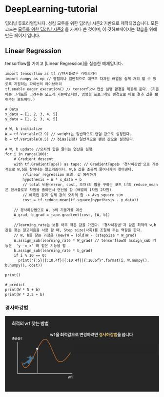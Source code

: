 # DeepLearning-tutorial
딥러닝 튜토리얼입니다. 성킴 모두를 위한 딥러닝 시즌2 기반으로 제작되었습니다.
모든 코드는 [모두를 위한 딥러닝 시즌2](https://github.com/deeplearningzerotoall/TensorFlow.git) 을 가져다 쓴 것이며, 
이 깃허브페이지는 학습을 위해 만든 페이지 입니다.

## Linear Regression
tensorflow를 가지고 \[Linear Regression\]을 실습한 예제입니다.

```
import tensorflow as tf //텐서플로우 라이브러리
import numpy as np // 행렬이나 일반적으로 대규모 다차원 배열을 쉽게 처리 할 수 있도록 지원하는 파이썬의 라이브러리
tf.enable_eager_execution() // tensorflow 연산 실행 환경을 제공해 준다. (기존에는 그래프를 그려주는 모드가 기본이였지만, 명령형 프로그래밍 환경으로 바로 결과 값을 보여주는 모드이다.)

# Data
x_data = [1, 2, 3, 4, 5]
y_data = [1, 2, 3, 4, 5]

# W, b initialize
W = tf.Variable(2.9) // weight는 일반적으로 랜덤 값으로 설정된다.
b = tf.Variable(0.5) // bias(편향) 일반적으로 랜덤 값으로 설정된다.

# W, b update //오차의 합을 줄이는 연산을 실행
for i in range(100):
    # Gradient descent
    with tf.GradientTape() as tape: // GradientTape는 '경사하강법'으로 기본적으로 W,b를 찾아내는 알고리즘이다. W,b 값을 조금씩 줄여나가며 찾아낸다. 
        //linear regression 모델, 값 예측하기
        hypothesis = W * x_data + b
        // total 비용(error, cost, 오차)의 합을 구하는 코드 tf의 reduce_mean은 텐서플로우 차원을 줄이면서 연산을 함 (배열의 1차원 2차원)
        // 예측된 값과 실제 값의 오차의 합 -> Avg square sum
        cost = tf.reduce_mean(tf.square(hypothesis - y_data)) 
    
    // 경사하강법으로 W, b의 기울기를 계산
    W_grad, b_grad = tape.gradient(cost, [W, b])
    
    //learning_rate는 보통 아주 작은 값을 가진다. '경사하강법'과 같은 최적의 w,b 값을 찾는 알고리즘을 사용 할 때, Step size(낙폭)를 조절해 주는 역할을 한다.
    // W, b를 찾는 과정은 (new)W = (old)W - (stepSize * W_grad)
    W.assign_sub(learning_rate * W_grad) // tensorflow의 assign_sub 기능은  'y -= x' 와 같은 기능을 함
    b.assign_sub(learning_rate * b_grad)
    if i % 10 == 0:
      print("{:5}|{:10.4f}|{:10.4f}|{:10.6f}".format(i, W.numpy(), b.numpy(), cost))

print()

# predict
print(W * 5 + b)
print(W * 2.5 + b)
```
### 경사하강법
![Gradient Descent](./images/KakaoTalk_20210128_182813552.jpg)

